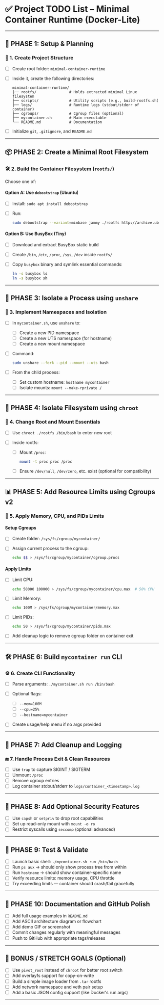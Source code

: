 # ✅ **Project TODO List – Minimal Container Runtime (Docker-Lite)**

---

## 🧱 PHASE 1: Setup & Planning

### 📝 1. Create Project Structure

* [ ] Create root folder: `minimal-container-runtime`
* [ ] Inside it, create the following directories:

  ```
  minimal-container-runtime/
  ├── rootfs/               # Holds extracted minimal Linux filesystem
  ├── scripts/              # Utility scripts (e.g., build-rootfs.sh)
  ├── logs/                 # Runtime logs (stdout/stderr of container)
  ├── cgroups/              # Cgroup files (optional)
  ├── mycontainer.sh        # Main executable
  └── README.md             # Documentation
  ```
* [ ] Initialize `git`, `.gitignore`, and `README.md`

---

## 📦 PHASE 2: Create a Minimal Root Filesystem

### 🛠 2. Build the Container Filesystem (`rootfs/`)

Choose one of:

#### Option A: Use `debootstrap` (Ubuntu)

* [ ] Install: `sudo apt install debootstrap`
* [ ] Run:

  ```bash
  sudo debootstrap --variant=minbase jammy ./rootfs http://archive.ubuntu.com/ubuntu/
  ```

#### Option B: Use BusyBox (Tiny)

* [ ] Download and extract BusyBox static build
* [ ] Create `/bin`, `/etc`, `/proc`, `/sys`, `/dev` inside `rootfs/`
* [ ] Copy `busybox` binary and symlink essential commands:

  ```bash
  ln -s busybox ls
  ln -s busybox sh
  ```

---

## 🧪 PHASE 3: Isolate a Process using `unshare`

### 🔄 3. Implement Namespaces and Isolation

* [ ] In `mycontainer.sh`, use `unshare` to:

  * [ ] Create a new PID namespace
  * [ ] Create a new UTS namespace (for hostname)
  * [ ] Create a new mount namespace

* [ ] Command:

  ```bash
  sudo unshare --fork --pid --mount --uts bash
  ```

* [ ] From the child process:

  * [ ] Set custom hostname: `hostname mycontainer`
  * [ ] Isolate mounts: `mount --make-rprivate /`

---

## 🧱 PHASE 4: Isolate Filesystem using `chroot`

### 📂 4. Change Root and Mount Essentials

* [ ] Use `chroot ./rootfs /bin/bash` to enter new root
* [ ] Inside rootfs:

  * [ ] Mount `/proc`:

    ```bash
    mount -t proc proc /proc
    ```
  * [ ] Ensure `/dev/null`, `/dev/zero`, etc. exist (optional for compatibility)

---

## 📊 PHASE 5: Add Resource Limits using Cgroups v2

### 🧮 5. Apply Memory, CPU, and PIDs Limits

#### Setup Cgroups

* [ ] Create folder: `/sys/fs/cgroup/mycontainer/`
* [ ] Assign current process to the cgroup:

  ```bash
  echo $$ > /sys/fs/cgroup/mycontainer/cgroup.procs
  ```

#### Apply Limits

* [ ] Limit CPU:

  ```bash
  echo 50000 100000 > /sys/fs/cgroup/mycontainer/cpu.max  # 50% CPU
  ```

* [ ] Limit Memory:

  ```bash
  echo 100M > /sys/fs/cgroup/mycontainer/memory.max
  ```

* [ ] Limit PIDs:

  ```bash
  echo 50 > /sys/fs/cgroup/mycontainer/pids.max
  ```

* [ ] Add cleanup logic to remove cgroup folder on container exit

---

## 🛠️ PHASE 6: Build `mycontainer run` CLI

### ⚙️ 6. Create CLI Functionality

* [ ] Parse arguments: `./mycontainer.sh run /bin/bash`
* [ ] Optional flags:

  * [ ] `--mem=100M`
  * [ ] `--cpu=25%`
  * [ ] `--hostname=mycontainer`
* [ ] Create usage/help menu if no args provided

---

## 🧹 PHASE 7: Add Cleanup and Logging

### 🔚 7. Handle Process Exit & Clean Resources

* [ ] Use `trap` to capture SIGINT / SIGTERM
* [ ] Unmount `/proc`
* [ ] Remove cgroup entries
* [ ] Log container stdout/stderr to `logs/container_<timestamp>.log`

---

## 🔐 PHASE 8: Add Optional Security Features

* [ ] Use `capsh` or `setpriv` to drop root capabilities
* [ ] Set up read-only mount with `mount -o ro`
* [ ] Restrict syscalls using `seccomp` (optional advanced)

---

## 🧪 PHASE 9: Test & Validate

* [ ] Launch basic shell: `./mycontainer.sh run /bin/bash`
* [ ] Run `ps aux` → should only show process tree from within
* [ ] Run `hostname` → should show container-specific name
* [ ] Verify resource limits: memory usage, CPU throttle
* [ ] Try exceeding limits — container should crash/fail gracefully

---

## 📝 PHASE 10: Documentation and GitHub Polish

* [ ] Add full usage examples in `README.md`
* [ ] Add ASCII architecture diagram or flowchart
* [ ] Add demo GIF or screenshot
* [ ] Commit changes regularly with meaningful messages
* [ ] Push to GitHub with appropriate tags/releases

---

## 🌟 BONUS / STRETCH GOALS (Optional)

* [ ] Use `pivot_root` instead of `chroot` for better root switch
* [ ] Add overlayfs support for copy-on-write
* [ ] Build a simple image loader from `.tar` rootfs
* [ ] Add network namespace and veth pair setup
* [ ] Add a basic JSON config support (like Docker's run args)

---
